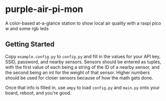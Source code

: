 # purple-air-pi-mon
A color-based at-a-glance station to show local air quality with a raspi pico w and some rgb leds

## Getting Started
Copy `example.config.py` to `config.py` and fill in the values for your API key, SSID, password, and nearby sensors. Sensors should be entered as tuples, with the first value of each being a string of the ID of a nearby sensor, and the second being an int for the weight of that sensor. Higher numbers should be used for closer sensors because of how the math gets done.

Once that info is filled in, use `ampy` to load `config.py` and `main.py` onto your board, reboot, and you're good.